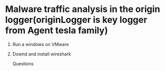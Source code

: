 # Malware traffic analysis in the origin logger(originLogger is key logger from Agent tesla family)

1. Run a windows on VMware
2. Downd and install wireshark

   Questions
